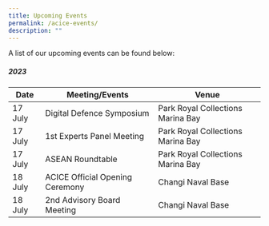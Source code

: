 ```yaml
---
title: Upcoming Events
permalink: /acice-events/
description: ""
---
```

A list of our upcoming events can be found below:
##### **2023**
| Date | Meeting/Events | Venue |
| -------- | -------- | -------- |
|17 July | Digital Defence Symposium | Park Royal Collections Marina Bay|
|17 July | 1st Experts Panel Meeting | Park Royal Collections Marina Bay|
|17 July | ASEAN Roundtable | Park Royal Collections Marina Bay|
|18 July | ACICE Official Opening Ceremony| Changi Naval Base|
|18 July | 2nd Advisory Board Meeting | Changi Naval Base|